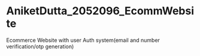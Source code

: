 # AniketDutta_2052096_EcommWebsite
 Ecommerce Website with user Auth system(email and number verification/otp generation)
